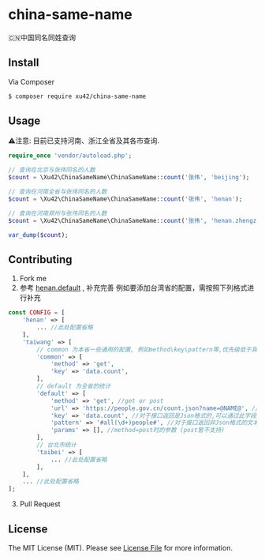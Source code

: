 # china-same-name
🇨🇳中国同名同姓查询

## Install

Via Composer

``` bash
$ composer require xu42/china-same-name
```

## Usage

⚠️注意: 目前已支持河南、浙江全省及其各市查询.


``` php
require_once 'vendor/autoload.php';

// 查询在北京与张伟同名的人数
$count = \Xu42\ChinaSameName\ChinaSameName::count('张伟', 'beijing');

// 查询在河南全省与张伟同名的人数
$count = \Xu42\ChinaSameName\ChinaSameName::count('张伟', 'henan');

// 查询在河南郑州与张伟同名的人数
$count = \Xu42\ChinaSameName\ChinaSameName::count('张伟', 'henan.zhengzhou');

var_dump($count);
```

## Contributing

1. Fork me
2. 参考 [henan.default](https://github.com/xu42/china_same_name/blob/86980484c6c4aa2d0c0aba1662c445f87b0ef2c9/src/AreaConfig.php#L13-L20) , 补充完善
例如要添加台湾省的配置，需按照下列格式进行补充
```php
const CONFIG = [
    'henan' => [
        ... //此处配置省略
    ],
    'taiwang' => [
        // common 为本省一些通用的配置, 例如method\key\pattern等,优先级低于具体地级市配置
        'common' => [
            'method' => 'get',
            'key' => 'data.count',
        ],
        // default 为全省的统计
        'default' => [
            'method' => 'get', //get or post
            'url' => 'https://people.gov.cn/count.json?name=@NAME@', // @NAME@会被替换为URL编码后的姓名 (post暂不支持)
            'key' => 'data.count', //对于接口返回是Json格式的,可以通过此字段进行提取 {'data':{'count':123}}
            'pattern' => '#all(\d+)people#', //对于接口返回非Json格式的文本的,可以通过正则匹配进行提取(暂不支持 欢迎提交PR或后续有需求再加)
            'params' => [], //method=post时的参数 (post暂不支持)
        ],
        // 台北市统计
        'taibei' => [
            ... //此处配置省略
        ],
    ],
    ... //此处配置省略
];

```
3. Pull Request


## License

The MIT License (MIT). Please see [License File](LICENSE) for more information.
